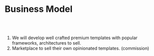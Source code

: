 # Business Model

<br/><br/>

1. We will develop well crafted premium templates with popular frameworks, architectures to sell.
2. Marketplace to sell their own opinionated templates. (commission)

<style>

li {
@apply
text-2xl
p-10px
}

</style>